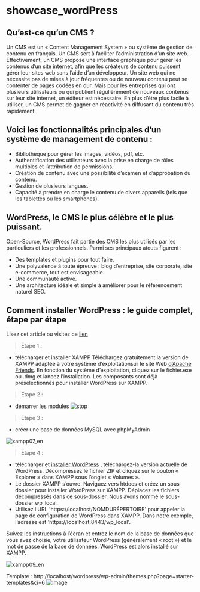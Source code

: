 # showcase_wordPress


## Qu’est-ce qu’un CMS ?

Un CMS est un « Content Management System » ou système de gestion de contenu en français. Un CMS sert à faciliter l’administration 
d’un site web.
Effectivement, un CMS propose une interface graphique pour gérer les contenus d’un site internet, afin que les créateurs de contenu 
puissent gérer leur sites web sans l’aide d’un développeur.
Un site web qui ne nécessite pas de mises à jour fréquentes ou de nouveau contenu peut se contenter de pages codées en dur. 
Mais pour les entreprises qui ont plusieurs utilisateurs ou qui publient régulièrement de nouveaux contenus sur leur site internet, un 
éditeur est nécessaire.
En plus d’être plus facile à utiliser, un CMS permet de gagner en réactivité en diffusant du contenu très rapidement.


## Voici les fonctionnalités principales d’un système de management de contenu :

- Bibliothèque pour gérer les images, vidéos, pdf, etc.
- Authentification des utilisateurs avec la prise en charge de rôles multiples et l’attribution de permissions.
- Création de contenu avec une possibilité d’examen et d’approbation du contenu.
- Gestion de plusieurs langues.
- Capacité à prendre en charge le contenu de divers appareils (tels que les tablettes ou les smartphones).


## WordPress, le CMS le plus célèbre et le plus puissant.

Open-Source, WordPress fait partie des CMS les plus utilisés par les particuliers et les professionnels. Parmi ses principaux atouts figurent :
- Des templates et plugins pour tout faire.
- Une polyvalence à toute épreuve : blog d’entreprise, site corporate, site e-commerce, tout est envisageable.
- Une communauté active.
- Une architecture idéale et simple à améliorer pour le référencement naturel SEO.


## Comment installer WordPress : le guide complet, étape par étape

Lisez cet article ou visitez ce [lien](https://fr.wordpress.org/support/article/how-to-install-wordpress/)


> Étape 1 : 
- télécharger et installer XAMPP Téléchargez gratuitement la version de XAMPP adaptée à votre système d’exploitationsur le site Web [d’Apache Friends](https://www.apachefriends.org/fr/download.html). En fonction du système d’exploitation, cliquez sur le fichier.exe ou .dmg et lancez l’installation. Les composants sont déjà présélectionnés pour installer WordPress sur XAMPP.
> Étape 2 :
- démarrer les modules
![stop](https://user-images.githubusercontent.com/93977152/166074525-5c737d31-6cd4-4101-ad60-52a26945eaca.png)

> Étape 3 :
- créer une base de données MySQL avec phpMyAdmin

![xampp07_en](https://user-images.githubusercontent.com/93977152/166074691-e3ed20a6-bbc0-4b8f-a975-9ec19d9f9463.jpg)

> Étape 4 :
-  télécharger et [installer WordPress](https://wordpress.org/download/) , téléchargez-la version actuelle de WordPress. Décompressez le fichier ZIP et cliquez sur le bouton « Explorer » dans XAMPP sous l’onglet « Volumes ».
-  Le dossier XAMPP s’ouvre. Naviguez vers htdocs et créez un sous-dossier pour installer WordPress sur XAMPP. Déplacez les fichiers décompressés dans ce sous-dossier. Nous avons nommé le sous-dossier wp_local.
-  Utilisez l’URL 'https://localhost/NOMDURÉPERTOIRE' pour appeler la page de configuration de WordPress dans XAMPP. Dans notre exemple, l’adresse est 'https://localhost:8443/wp_local'.

Suivez les instructions à l’écran et entrez le nom de la base de données que vous avez choisie, votre utilisateur WordPress (généralement « root ») et le mot de passe de la base de données. WordPress est alors installé sur XAMPP.

![xampp09_en](https://user-images.githubusercontent.com/93977152/166075334-efc1c2b6-17fe-496e-a2dd-d6a16ee5223d.png)


Template : http://localhost/wordpress/wp-admin/themes.php?page=starter-templates&ci=6
![image](https://user-images.githubusercontent.com/93977152/166079553-9071ef4c-ea7f-4076-a217-3e1030900b83.png)







